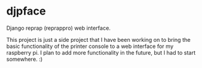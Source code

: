 djpface
=======

Django reprap (reprappro) web interface.

This project is just a side project that I have been working on to bring the basic functionality of the printer console to a web interface for my raspberry pi. I plan to add more functionality in the future, but I had to start somewhere. :)

